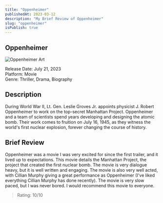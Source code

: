 ```yaml
---
title: "Oppenheimer"
publishedAt: 2023-03-12
description: "My Brief Review of Oppenheimer"
slug: "oppenheimer"
isPublish: true
---
```


## Oppenheimer

![Oppenheimer Art](https://m.media-amazon.com/images/M/MV5BMDBmYTZjNjUtN2M1MS00MTQ2LTk2ODgtNzc2M2QyZGE5NTVjXkEyXkFqcGdeQXVyNzAwMjU2MTY@._V1_.jpg)

Release Date: July 21, 2023\
Platform: Movie\
Genre: Thriller, Drama, Biography

## Description

During World War II, Lt. Gen. Leslie Groves Jr. appoints physicist J. Robert Oppenheimer to work on the top-secret Manhattan Project. Oppenheimer and a team of scientists spend years developing and designing the atomic bomb. Their work comes to fruition on July 16, 1945, as they witness the world's first nuclear explosion, forever changing the course of history.

## Brief Review

Oppenheimer was a movie I was very excited for since the first trailer, and it lived up to expectations. This movie details the Manhattan Project, the project that created the first nuclear bomb. The movie is very dialogue heavy, but it is well written and engaging. The movie is also very well acted, with Cillian Murphy giving a great performance as Oppenheimer (I've liked everything Cillian Murphy has done recently). The movie is very slow paced, but I was never bored. I would recommend this movie to everyone.

> Rating: 10/10
